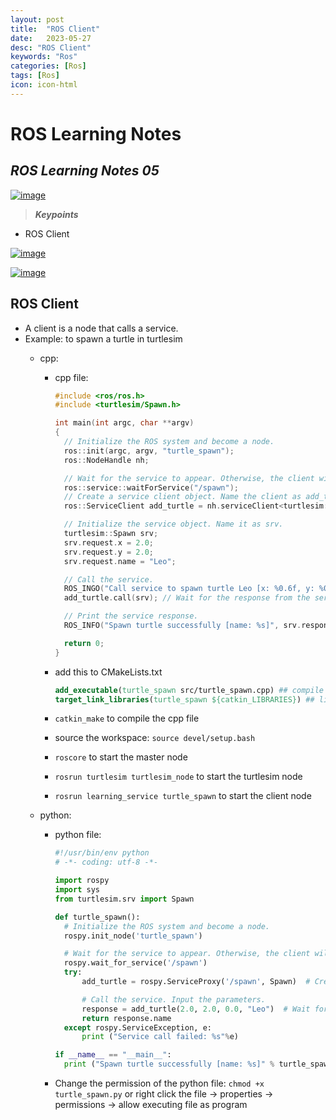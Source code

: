```yaml
---
layout: post
title:  "ROS Client"
date:   2023-05-27
desc: "ROS Client"
keywords: "Ros"
categories: [Ros]
tags: [Ros]
icon: icon-html
---
```



# ROS Learning Notes 
## _ROS Learning Notes 05_

[![image](https://static.wixstatic.com/media/3d5aae_1d1644f45a584ba7ac275771a4e00981~mv2.png/v1/fill/w_347,h_181,al_c,q_85,usm_0.66_1.00_0.01,enc_auto/ros_feat.png)](https://www.bilibili.com/video/BV1zt411G7Vn?p=12&vd_source=d8d0bffc8e5266c19ad61d5b6c71609e)

> **_Keypoints_**
- ROS Client


[![image](https://docs.ros.org/en/foxy/_images/Service-SingleServiceClient.gif)](https://docs.ros.org/en/foxy/Tutorials/Services/Calling%20a%20Service%20from%20C++.html)

[![image](https://docs.ros.org/en/foxy/_images/Service-MultipleServiceClient.gif)](https://docs.ros.org/en/foxy/Tutorials/Services/Calling%20a%20Service%20from%20C++.html)

## ROS Client
- A client is a node that calls a service.
- Example: to spawn a turtle in turtlesim
  - cpp:
    - cpp file:
      ```cpp
      #include <ros/ros.h>
      #include <turtlesim/Spawn.h>

      int main(int argc, char **argv)
      {
        // Initialize the ROS system and become a node.
        ros::init(argc, argv, "turtle_spawn");
        ros::NodeHandle nh;

        // Wait for the service to appear. Otherwise, the client will stop here.
        ros::service::waitForService("/spawn");  
        // Create a service client object. Name the client as add_turtle. <> is the type of service. "/spawn" is the name of service.
        ros::ServiceClient add_turtle = nh.serviceClient<turtlesim::Spawn>("/spawn");

        // Initialize the service object. Name it as srv.
        turtlesim::Spawn srv;
        srv.request.x = 2.0;
        srv.request.y = 2.0;
        srv.request.name = "Leo";

        // Call the service.
        ROS_INGO("Call service to spawn turtle Leo [x: %0.6f, y: %0.6f, name: %s]", srv.request.x, srv.request.y, srv.request.name.c_str());
        add_turtle.call(srv); // Wait for the response from the service. If the service is not available, the client will wait forever and stop here. So, client/server is synchronous.

        // Print the service response.
        ROS_INFO("Spawn turtle successfully [name: %s]", srv.response.name.c_str());

        return 0;
      }
      ```

    - add this to CMakeLists.txt
      ```cmake
      add_executable(turtle_spawn src/turtle_spawn.cpp) ## compile the cpp file turtle_spawncpp into an executable file turtle_spawn in /rosleaning/devel/lib/learning_service/turtle_spawn
      target_link_libraries(turtle_spawn ${catkin_LIBRARIES}) ## link the executable file turtle_spawn with the libraries in catkin_LIBRARIES
      ```
    - `catkin_make` to compile the cpp file
    - source the workspace: `source devel/setup.bash`
    - `roscore` to start the master node
    - `rosrun turtlesim turtlesim_node` to start the turtlesim node
    - `rosrun learning_service turtle_spawn` to start the client node


  - python:
    - python file:
      ```python
      #!/usr/bin/env python
      # -*- coding: utf-8 -*-

      import rospy
      import sys
      from turtlesim.srv import Spawn

      def turtle_spawn():
        # Initialize the ROS system and become a node.
        rospy.init_node('turtle_spawn')

        # Wait for the service to appear. Otherwise, the client will stop here.
        rospy.wait_for_service('/spawn')
        try:
            add_turtle = rospy.ServiceProxy('/spawn', Spawn)  # Create a service client object. Name the client as add_turtle. Spawn is the type of service. "/spawn" is the name of service.

            # Call the service. Input the parameters.
            response = add_turtle(2.0, 2.0, 0.0, "Leo")  # Wait for the response from the service. If the service is not available, the client will wait forever and stop here. So, client/server is synchronous.
            return response.name
        except rospy.ServiceException, e:
            print ("Service call failed: %s"%e)

      if __name__ == "__main__":
        print ("Spawn turtle successfully [name: %s]" % turtle_spawn())
      ```
    - Change the permission of the python file: `chmod +x turtle_spawn.py` or right click the file -> properties -> permissions -> allow executing file as program
